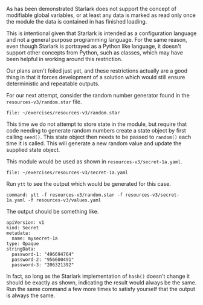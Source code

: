 As has been demonstrated Starlark does not support the concept of modifiable
global variables, or at least any data is marked as read only once the module
the data is contained in has finished loading.

This is intentional given that Starlark is intended as a configuration
language and not a general purpose programming language. For the same reason,
even though Starlark is portrayed as a Python like language, it doesn't
support other concepts from Python, such as classes, which may have been
helpful in working around this restriction.

Our plans aren't foiled just yet, and these restrictions actually are a good
thing in that it forces development of a solution which would still ensure
deterministic and repeatable outputs.

For our next attempt, consider the random number generator found in the
``resources-v3/random.star`` file.

```editor:open-file
file: ~/exercises/resources-v3/random.star
```

This time we do not attempt to store state in the module, but require that
code needing to generate random numbers create a state object by first calling
``seed()``. This state object then needs to be passed to ``random()`` each
time it is called. This will generate a new random value and update the
supplied state object.

This module would be used as shown in ``resources-v3/secret-1a.yaml``.

```editor:open-file
file: ~/exercises/resources-v3/secret-1a.yaml
```

Run ``ytt`` to see the output which would be generated for this case.

```terminal:execute
command: ytt -f resources-v3/random.star -f resources-v3/secret-1a.yaml -f resources-v3/values.yaml
```

The output should be something like.

```
apiVersion: v1
kind: Secret
metadata:
  name: mysecret-1a
type: Opaque
stringData:
  password-1: "496694764"
  password-2: "956600491"
  password-3: "206321392"
```

In fact, so long as the Starlark implementation of ``hash()`` doesn't change
it should be exactly as shown, indicating the result would always be the same.
Run the same command a few more times to satisfy yourself that the output
is always the same.
